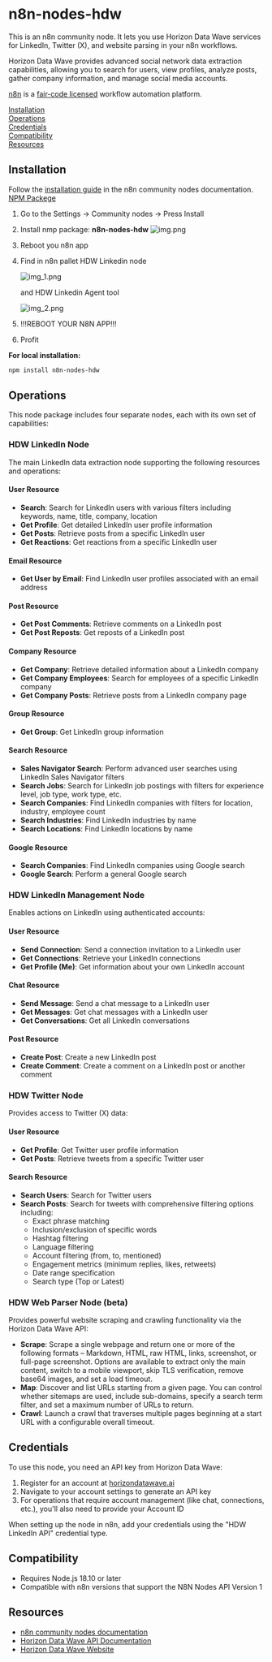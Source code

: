 # n8n-nodes-hdw

This is an n8n community node. It lets you use Horizon Data Wave services for LinkedIn, Twitter (X), and website parsing in your n8n workflows.

Horizon Data Wave provides advanced social network data extraction capabilities, allowing you to search for users, view profiles, analyze posts, gather company information, and manage social media accounts.

[n8n](https://n8n.io/) is a [fair-code licensed](https://docs.n8n.io/reference/license/) workflow automation platform.

[Installation](#installation)  
[Operations](#operations)  
[Credentials](#credentials)  
[Compatibility](#compatibility)  
[Resources](#resources)  

## Installation

Follow the [installation guide](https://docs.n8n.io/integrations/community-nodes/installation/) in the n8n community nodes documentation.
[NPM Packege](https://www.npmjs.com/package/n8n-nodes-hdw)
1. Go to the Settings -> Community nodes -> Press Install
2. Install nmp package: **n8n-nodes-hdw**
![img.png](img/img.png)
3. Reboot you n8n app
4. Find in n8n pallet HDW Linkedin node

	![img_1.png](img/img_1.png)

	and HDW Linkedin Agent tool

	![img_2.png](img/img_2.png)
5. !!!REBOOT YOUR N8N APP!!!
6. Profit 

**For local installation:**

```bash
npm install n8n-nodes-hdw
```

## Operations

This node package includes four separate nodes, each with its own set of capabilities:

### HDW LinkedIn Node

The main LinkedIn data extraction node supporting the following resources and operations:

#### User Resource
* **Search**: Search for LinkedIn users with various filters including keywords, name, title, company, location
* **Get Profile**: Get detailed LinkedIn user profile information
* **Get Posts**: Retrieve posts from a specific LinkedIn user
* **Get Reactions**: Get reactions from a specific LinkedIn user

#### Email Resource
* **Get User by Email**: Find LinkedIn user profiles associated with an email address

#### Post Resource
* **Get Post Comments**: Retrieve comments on a LinkedIn post
* **Get Post Reposts**: Get reposts of a LinkedIn post

#### Company Resource
* **Get Company**: Retrieve detailed information about a LinkedIn company
* **Get Company Employees**: Search for employees of a specific LinkedIn company
* **Get Company Posts**: Retrieve posts from a LinkedIn company page

#### Group Resource
* **Get Group**: Get LinkedIn group information

#### Search Resource
* **Sales Navigator Search**: Perform advanced user searches using LinkedIn Sales Navigator filters
* **Search Jobs**: Search for LinkedIn job postings with filters for experience level, job type, work type, etc.
* **Search Companies**: Find LinkedIn companies with filters for location, industry, employee count
* **Search Industries**: Find LinkedIn industries by name
* **Search Locations**: Find LinkedIn locations by name

#### Google Resource
* **Search Companies**: Find LinkedIn companies using Google search
* **Google Search**: Perform a general Google search

### HDW LinkedIn Management Node

Enables actions on LinkedIn using authenticated accounts:

#### User Resource
* **Send Connection**: Send a connection invitation to a LinkedIn user
* **Get Connections**: Retrieve your LinkedIn connections
* **Get Profile (Me)**: Get information about your own LinkedIn account

#### Chat Resource
* **Send Message**: Send a chat message to a LinkedIn user
* **Get Messages**: Get chat messages with a LinkedIn user
* **Get Conversations**: Get all LinkedIn conversations

#### Post Resource
* **Create Post**: Create a new LinkedIn post
* **Create Comment**: Create a comment on a LinkedIn post or another comment

### HDW Twitter Node

Provides access to Twitter (X) data:

#### User Resource
* **Get Profile**: Get Twitter user profile information
* **Get Posts**: Retrieve tweets from a specific Twitter user

#### Search Resource
* **Search Users**: Search for Twitter users
* **Search Posts**: Search for tweets with comprehensive filtering options including:
  * Exact phrase matching
  * Inclusion/exclusion of specific words
  * Hashtag filtering
  * Language filtering
  * Account filtering (from, to, mentioned)
  * Engagement metrics (minimum replies, likes, retweets)
  * Date range specification
  * Search type (Top or Latest)

### HDW Web Parser Node (beta)

Provides powerful website scraping and crawling functionality via the Horizon Data Wave API:

* **Scrape**: Scrape a single webpage and return one or more of the following formats – Markdown, HTML, raw HTML, links, screenshot, or full-page screenshot. Options are available to extract only the main content, switch to a mobile viewport, skip TLS verification, remove base64 images, and set a load timeout.
* **Map**: Discover and list URLs starting from a given page. You can control whether sitemaps are used, include sub-domains, specify a search term filter, and set a maximum number of URLs to return.
* **Crawl**: Launch a crawl that traverses multiple pages beginning at a start URL with a configurable overall timeout.

## Credentials

To use this node, you need an API key from Horizon Data Wave:

1. Register for an account at [horizondatawave.ai](https://app.horizondatawave.ai/)
2. Navigate to your account settings to generate an API key
3. For operations that require account management (like chat, connections, etc.), you'll also need to provide your Account ID

When setting up the node in n8n, add your credentials using the "HDW LinkedIn API" credential type.

## Compatibility

- Requires Node.js 18.10 or later
- Compatible with n8n versions that support the N8N Nodes API Version 1

## Resources

* [n8n community nodes documentation](https://docs.n8n.io/integrations/community-nodes/)
* [Horizon Data Wave API Documentation](https://api.horizondatawave.ai/redoc)
* [Horizon Data Wave Website](https://horizondatawave.ai)
